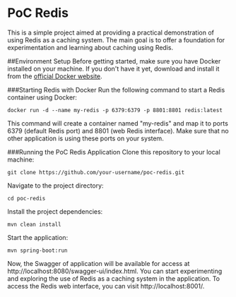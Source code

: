 # PoC Redis

This is a simple project aimed at providing a practical demonstration of using Redis as a caching system.
The main goal is to offer a foundation for experimentation and learning about caching using Redis.

##Environment Setup
Before getting started, make sure you have Docker installed on your machine. If you don't have it yet, download and install it from the <a href="https://www.docker.com/get-started/">official Docker website</a>.

###Starting Redis with Docker
Run the following command to start a Redis container using Docker:
```
docker run -d --name my-redis -p 6379:6379 -p 8801:8801 redis:latest
```
This command will create a container named "my-redis" and map it to ports 6379 (default Redis port) and 8801 (web Redis interface). Make sure that no other application is using these ports on your system.

###Running the PoC Redis Application
Clone this repository to your local machine:
```
git clone https://github.com/your-username/poc-redis.git
```
Navigate to the project directory:
```
cd poc-redis
```
Install the project dependencies:
```
mvn clean install
```
Start the application:
```
mvn spring-boot:run
```
Now, the Swagger of application will be available for access at http://localhost:8080/swagger-ui/index.html. You can start experimenting and exploring the use of Redis as a caching system in the application.
To access the Redis web interface, you can visit http://localhost:8001/.
